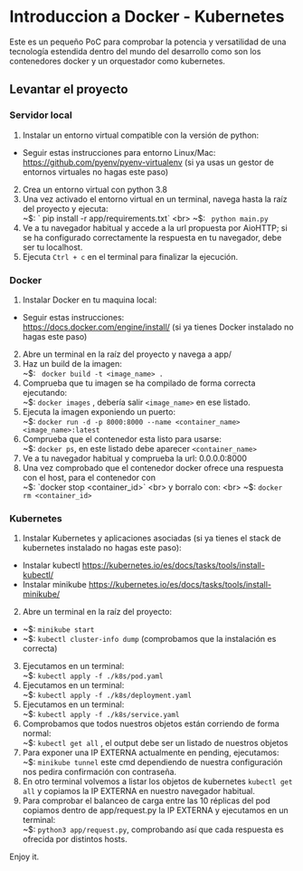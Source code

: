 # Introduccion a Docker - Kubernetes

Este es un pequeño PoC para comprobar la potencia y versatilidad de una tecnología estendida dentro del mundo del desarrollo como son los contenedores docker y un orquestador como kubernetes.

## Levantar el proyecto


### Servidor local
1. Instalar un entorno virtual compatible con la versión de python: <br>
- Seguir estas instrucciones para entorno Linux/Mac: <br>
https://github.com/pyenv/pyenv-virtualenv (si ya usas un gestor de entornos virtuales no hagas este paso) <br>
2. Crea un entorno virtual con python 3.8
3. Una vez activado el entorno virtual en un terminal, navega hasta la raíz del proyecto y ejecuta: <br>
~$: ` pip install -r app/requirements.txt` <br>
~$: ` python main.py` <br>
4. Ve a tu navegador habitual y accede a la url propuesta por AioHTTP; si se ha configurado correctamente la respuesta en tu navegador, debe ser tu localhost. 
5. Ejecuta ` Ctrl + c ` en el terminal para finalizar la ejecución. 


### Docker
1. Instalar Docker en tu maquina local: <br>
- Seguir estas instrucciones: <br>
https://docs.docker.com/engine/install/ (si ya tienes Docker instalado no hagas este paso)<br>
2. Abre un terminal en la raíz del proyecto y navega a app/
3. Haz un build de la imagen: <br> ~$: ` docker build -t <image_name> .`
4. Comprueba que tu imagen se ha compilado de forma correcta ejecutando: <br> ~$: ` docker images ` , debería salir ` <image_name> ` en ese listado.
5. Ejecuta la imagen exponiendo un puerto: <br> ~$: `docker run -d -p 8000:8000 --name <container_name> <image_name>:latest`
6. Comprueba que el contenedor esta listo para usarse: <br>~$: `docker ps`, en este listado debe aparecer `<container_name>`
7. Ve a tu navegador habitual y comprueba la url: 0.0.0.0:8000
8. Una vez comprobado que el contenedor docker ofrece una respuesta con el host, para el contenedor con <br> ~$: `docker stop <container_id>` <br> y borralo con: <br> ~$: `docker rm <container_id>` 


### Kubernetes
1. Instalar Kubernetes y aplicaciones asociadas (si ya tienes el stack de kubernetes instalado no hagas este paso):<br>
- Instalar kubectl https://kubernetes.io/es/docs/tasks/tools/install-kubectl/
- Instalar minikube https://kubernetes.io/es/docs/tasks/tools/install-minikube/
2. Abre un terminal en la raíz del proyecto: 
- ~$: `minikube start`
- ~$: `kubectl cluster-info dump` (comprobamos que la instalación es correcta)
3. Ejecutamos en un terminal: <br> ~$: `kubectl apply -f ./k8s/pod.yaml`
4. Ejecutamos en un terminal: <br> ~$: `kubectl apply -f ./k8s/deployment.yaml`
5. Ejecutamos en un terminal: <br> ~$: `kubectl apply -f ./k8s/service.yaml`
6. Comprobamos que todos nuestros objetos están corriendo de forma normal: <br> ~$: `kubectl get all` , el output debe ser un listado de nuestros objetos
7. Para exponer una IP EXTERNA actualmente en pending, ejecutamos: <br> ~$: `minikube tunnel` este cmd dependiendo de nuestra configuración nos pedira confirmación con contraseña.
8. En otro terminal volvemos a listar los objetos de kubernetes `kubectl get all` y copiamos la IP EXTERNA en nuestro navegador habitual.
9. Para comprobar el balanceo de carga entre las 10 réplicas del pod copiamos dentro de app/request.py la IP EXTERNA y ejecutamos en un terminal: <br> ~$: `python3 app/request.py`, comprobando así que cada respuesta es ofrecida por distintos hosts.


Enjoy it.
